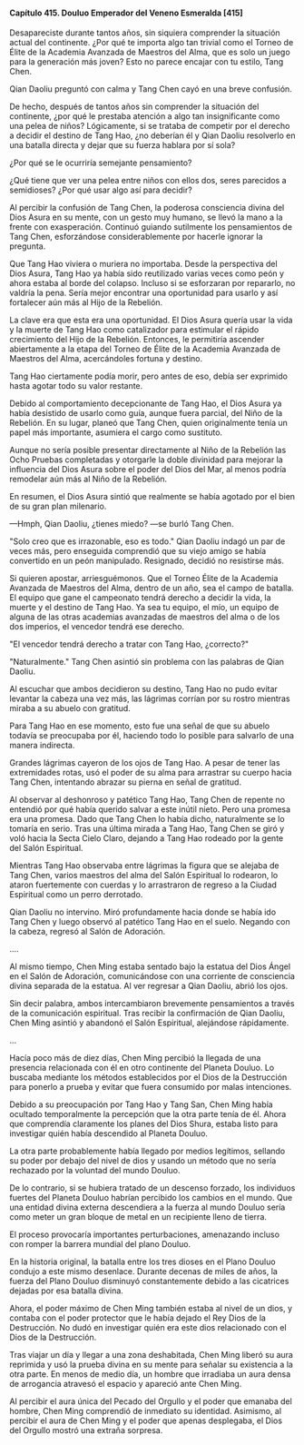 
#### Capítulo 415. Douluo Emperador del Veneno Esmeralda [415]


Desapareciste durante tantos años, sin siquiera comprender la situación actual del continente. ¿Por qué te importa algo tan trivial como el Torneo de Élite de la Academia Avanzada de Maestros del Alma, que es solo un juego para la generación más joven? Esto no parece encajar con tu estilo, Tang Chen.

Qian Daoliu preguntó con calma y Tang Chen cayó en una breve confusión.

De hecho, después de tantos años sin comprender la situación del continente, ¿por qué le prestaba atención a algo tan insignificante como una pelea de niños? Lógicamente, si se trataba de competir por el derecho a decidir el destino de Tang Hao, ¿no deberían él y Qian Daoliu resolverlo en una batalla directa y dejar que su fuerza hablara por sí sola?

¿Por qué se le ocurriría semejante pensamiento?

¿Qué tiene que ver una pelea entre niños con ellos dos, seres parecidos a semidioses? ¿Por qué usar algo así para decidir?

Al percibir la confusión de Tang Chen, la poderosa consciencia divina del Dios Asura en su mente, con un gesto muy humano, se llevó la mano a la frente con exasperación. Continuó guiando sutilmente los pensamientos de Tang Chen, esforzándose considerablemente por hacerle ignorar la pregunta.

Que Tang Hao viviera o muriera no importaba. Desde la perspectiva del Dios Asura, Tang Hao ya había sido reutilizado varias veces como peón y ahora estaba al borde del colapso. Incluso si se esforzaran por repararlo, no valdría la pena. Sería mejor encontrar una oportunidad para usarlo y así fortalecer aún más al Hijo de la Rebelión.

La clave era que esta era una oportunidad. El Dios Asura quería usar la vida y la muerte de Tang Hao como catalizador para estimular el rápido crecimiento del Hijo de la Rebelión. Entonces, le permitiría ascender abiertamente a la etapa del Torneo de Élite de la Academia Avanzada de Maestros del Alma, acercándoles fortuna y destino.

Tang Hao ciertamente podía morir, pero antes de eso, debía ser exprimido hasta agotar todo su valor restante.

Debido al comportamiento decepcionante de Tang Hao, el Dios Asura ya había desistido de usarlo como guía, aunque fuera parcial, del Niño de la Rebelión. En su lugar, planeó que Tang Chen, quien originalmente tenía un papel más importante, asumiera el cargo como sustituto.

Aunque no sería posible presentar directamente al Niño de la Rebelión las Ocho Pruebas completadas y otorgarle la doble divinidad para mejorar la influencia del Dios Asura sobre el poder del Dios del Mar, al menos podría remodelar aún más al Niño de la Rebelión.

En resumen, el Dios Asura sintió que realmente se había agotado por el bien de su gran plan milenario.

—Hmph, Qian Daoliu, ¿tienes miedo? —se burló Tang Chen.

"Solo creo que es irrazonable, eso es todo." Qian Daoliu indagó un par de veces más, pero enseguida comprendió que su viejo amigo se había convertido en un peón manipulado. Resignado, decidió no resistirse más.

Si quieren apostar, arriesguémonos. Que el Torneo Élite de la Academia Avanzada de Maestros del Alma, dentro de un año, sea el campo de batalla. El equipo que gane el campeonato tendrá derecho a decidir la vida, la muerte y el destino de Tang Hao. Ya sea tu equipo, el mío, un equipo de alguna de las otras academias avanzadas de maestros del alma o de los dos imperios, el vencedor tendrá ese derecho.

"El vencedor tendrá derecho a tratar con Tang Hao, ¿correcto?"

"Naturalmente." Tang Chen asintió sin problema con las palabras de Qian Daoliu.

Al escuchar que ambos decidieron su destino, Tang Hao no pudo evitar levantar la cabeza una vez más, las lágrimas corrían por su rostro mientras miraba a su abuelo con gratitud.

Para Tang Hao en ese momento, esto fue una señal de que su abuelo todavía se preocupaba por él, haciendo todo lo posible para salvarlo de una manera indirecta.

Grandes lágrimas cayeron de los ojos de Tang Hao. A pesar de tener las extremidades rotas, usó el poder de su alma para arrastrar su cuerpo hacia Tang Chen, intentando abrazar su pierna en señal de gratitud.

Al observar al deshonroso y patético Tang Hao, Tang Chen de repente no entendió por qué había querido salvar a este inútil nieto. Pero una promesa era una promesa. Dado que Tang Chen lo había dicho, naturalmente se lo tomaría en serio. Tras una última mirada a Tang Hao, Tang Chen se giró y voló hacia la Secta Cielo Claro, dejando a Tang Hao rodeado por la gente del Salón Espiritual.

Mientras Tang Hao observaba entre lágrimas la figura que se alejaba de Tang Chen, varios maestros del alma del Salón Espiritual lo rodearon, lo ataron fuertemente con cuerdas y lo arrastraron de regreso a la Ciudad Espiritual como un perro derrotado.

Qian Daoliu no intervino. Miró profundamente hacia donde se había ido Tang Chen y luego observó al patético Tang Hao en el suelo. Negando con la cabeza, regresó al Salón de Adoración.

....

Al mismo tiempo, Chen Ming estaba sentado bajo la estatua del Dios Ángel en el Salón de Adoración, comunicándose con una corriente de consciencia divina separada de la estatua. Al ver regresar a Qian Daoliu, abrió los ojos.

Sin decir palabra, ambos intercambiaron brevemente pensamientos a través de la comunicación espiritual. Tras recibir la confirmación de Qian Daoliu, Chen Ming asintió y abandonó el Salón Espiritual, alejándose rápidamente.

...

Hacía poco más de diez días, Chen Ming percibió la llegada de una presencia relacionada con él en otro continente del Planeta Douluo. Lo buscaba mediante los métodos establecidos por el Dios de la Destrucción para ponerlo a prueba y evitar que fuera consumido por malas intenciones.

Debido a su preocupación por Tang Hao y Tang San, Chen Ming había ocultado temporalmente la percepción que la otra parte tenía de él. Ahora que comprendía claramente los planes del Dios Shura, estaba listo para investigar quién había descendido al Planeta Douluo.

La otra parte probablemente había llegado por medios legítimos, sellando su poder por debajo del nivel de dios y usando un método que no sería rechazado por la voluntad del mundo Douluo.

De lo contrario, si se hubiera tratado de un descenso forzado, los individuos fuertes del Planeta Douluo habrían percibido los cambios en el mundo. Que una entidad divina externa descendiera a la fuerza al mundo Douluo sería como meter un gran bloque de metal en un recipiente lleno de tierra.

El proceso provocaría importantes perturbaciones, amenazando incluso con romper la barrera mundial del plano Douluo.

En la historia original, la batalla entre los tres dioses en el Plano Douluo condujo a este mismo desenlace. Durante decenas de miles de años, la fuerza del Plano Douluo disminuyó constantemente debido a las cicatrices dejadas por esa batalla divina.

Ahora, el poder máximo de Chen Ming también estaba al nivel de un dios, y contaba con el poder protector que le había dejado el Rey Dios de la Destrucción. No dudó en investigar quién era este dios relacionado con el Dios de la Destrucción.

Tras viajar un día y llegar a una zona deshabitada, Chen Ming liberó su aura reprimida y usó la prueba divina en su mente para señalar su existencia a la otra parte. En menos de medio día, un hombre que irradiaba un aura densa de arrogancia atravesó el espacio y apareció ante Chen Ming.

Al percibir el aura única del Pecado del Orgullo y el poder que emanaba del hombre, Chen Ming comprendió de inmediato su identidad. Asimismo, al percibir el aura de Chen Ming y el poder que apenas desplegaba, el Dios del Orgullo mostró una extraña sorpresa.